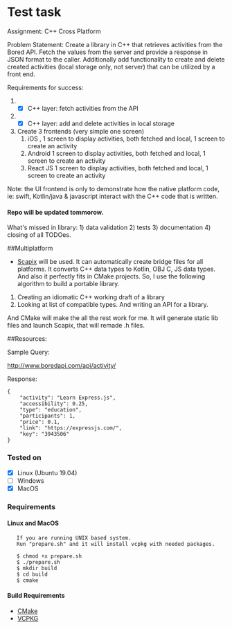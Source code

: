 # Test task

Assignment: C++ Cross Platform

Problem Statement:  Create a library in C++ that retrieves activities from the Bored API.  Fetch the values from the server and provide a response in JSON format to the caller.  Additionally add functionality to create and delete created activities (local storage only, not server) that can be utilized by a front end.

Requirements for success:

1. - [X] C++ layer: fetch activities from the API
2. - [X] C++ layer: add and delete activities in local storage
3. Create 3 frontends (very simple one screen)
   1. iOS , 1 screen to display activities, both fetched and local, 1 screen to create an activity
   2. Android 1 screen to display activities, both fetched and local, 1 screen to create an activity
   3. React JS 1 screen to display activities, both fetched and local, 1 screen to create an activity

Note: the UI frontend is only to demonstrate how the native platform code, ie: swift, Kotlin/java & javascript interact with the C++ code that is written.

#### Repo will be updated tommorow.

What's missed in library: 1) data validation 2) tests 3) documentation 4) closing of all TODOes.

##Multiplatform
- [Scapix](https://www.scapix.com) will be used. It can automatically create bridge files for  all platforms.
It converts C++ data types to Kotlin, OBJ C, JS data types. And also it perfectly fits in CMake projects. So, I use the following algorithm to build a portable library.

1. Creating an idiomatic C++ working draft of a library 
2. Looking at list of compatible types. And writing an API for a library.

And CMake will make the all the rest work for me. It will generate static lib files and launch Scapix, that will remade .h files. 


##Resources:

[https://www.boredapi.com/documentation]: https://www.boredapi.com/documentation	"API Docs"

Sample Query:

http://www.boredapi.com/api/activity/

Response:

```
{
	"activity": "Learn Express.js",
	"accessibility": 0.25,
	"type": "education",
	"participants": 1,
	"price": 0.1,
	"link": "https://expressjs.com/",
	"key": "3943506"
} 
```

### Tested on
- [X] Linux (Ubuntu 19.04)
- [ ] Windows
- [X] MacOS

### Requirements
   
   #### Linux and MacOS
       If you are running UNIX based system. 
       Run "prepare.sh" and it will install vcpkg with needed packages.
       
       $ chmod +x prepare.sh
       $ ./prepare.sh
       $ mkdir build
       $ cd build
       $ cmake 
           
#### Build Requirements
- [CMake](https://cmake.org/)
- [VCPKG](https://github.com/microsoft/vcpkg)

